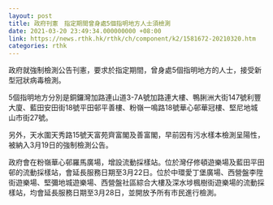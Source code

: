 ```yaml
---
layout: post
title: 政府刊憲　指定期間曾身處5個指明地方人士須檢測
date: 2021-03-20 23:49:34.000000000 +08:00
link: https://news.rthk.hk/rthk/ch/component/k2/1581672-20210320.htm
categories: rthk
---
```


政府就強制檢測公告刊憲，要求於指定期間，曾身處5個指明地方的人士，接受新型冠狀病毒檢測。

5個指明地方分別是銅鑼灣加路連山道3-7A號加路連大樓、鴨脷洲大街147號利豐大廈、藍田安田街18號平田邨平善樓、粉嶺一鳴路18號華心邨華冠樓、堅尼地城山市街27號。

另外，天水圍天秀路15號天富苑齊富閣及善富閣，早前因有污水樣本檢測呈陽性，被納入3月19日的強制檢測公告。

政府會在粉嶺華心邨羅馬廣場，增設流動採樣站。位於灣仔修頓遊樂場及藍田平田邨的流動採樣站，會延長服務日期至3月22日。位於中環愛丁堡廣場、西營盤李陞街遊樂場、堅彌地城遊樂場、西營盤社區綜合大樓及深水埗楓樹街遊樂場的流動採樣站，均會延長服務日期至3月28日，並開放予所有市民進行檢測。
